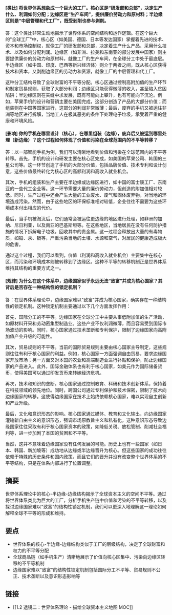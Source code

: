 #### [类比] 将世界体系想象成一个巨大的工厂。核心区是“研发部和总部”，决定生产什么、利润如何分配；边缘区是“生产车间”，提供廉价劳动力和原材料；半边缘区则是“中层管理和代工厂”，既受剥削也参与剥削。

答：这个类比非常生动地揭示了世界体系的空间结构和运作逻辑。在这个巨大的"全球工厂"中，核心区（如美国、德国、日本等发达国家）掌握着先进的技术、资本和市场控制权，就像工厂的研发部和总部，决定着生产什么产品、采用什么技术、以及如何分配利润。边缘区（如非洲、拉美和东南亚的部分发展中国家）则主要提供廉价的劳动力和原材料，就像工厂的生产车间，在全球分工中处于最底层。半边缘区（如中国、印度、巴西等新兴经济体）则介于两者之间，既从核心区获得技术和资本，又剥削边缘区的劳动力和资源，就像工厂的中层管理和代工厂。

这种分工结构导致了全球财富的不平等分配。核心区通过控制高附加值的生产环节和制定贸易规则，获取了大部分利润；边缘区只能获得微薄的收入，甚至陷入贫困陷阱；半边缘区则在夹缝中求发展，既有可能向上攀升，也有可能向下沉沦。例如，苹果手机的设计和营销主要在美国完成，这部分创造了产品的大部分价值；而组装则在中国等国家进行，这部分的利润非常微薄；最后，废弃的手机又被运往非洲等地区进行拆解，当地工人在极其恶劣的条件下处理电子垃圾，承受着严重的健康和环境风险。


#### [影响] 你的手机在哪里设计（核心），在哪里组装（边缘），废弃后又被运到哪里处理（新边缘）？这个过程如何体现了价值和污染在全球范围内的不平等转移？

答：以一部智能手机为例，我们可以清晰地看到价值和污染在全球范围内的不平等转移。首先，手机的设计和研发主要在核心区完成，如美国的苹果公司、韩国的三星公司等。这一环节创造了手机的大部分价值，包括品牌价值、技术专利和设计创意，这些价值最终转化为核心区的高额利润和高收入就业机会。

其次，手机的组装和生产主要在半边缘或边缘区进行，如中国的富士康工厂、东南亚的一些代工企业等。这一环节需要大量的廉价劳动力，但创造的附加值相对较低。同时，生产过程中还会产生大量的工业废水、废气和固体废弃物，对当地的环境造成污染。然而，由于这些地区的环保标准相对较低，企业往往不需要为这些环境成本付出相应的代价。

最后，当手机被淘汰后，它们通常会被运往更边缘的地区进行处理，如非洲的加纳、尼日利亚，以及南亚的巴基斯坦等。在这些地区，当地居民在没有任何防护措施的情况下拆解电子垃圾，回收其中的贵金属。这一过程会释放出大量的有毒物质，如铅、汞、镉等，严重污染当地的土壤、水源和空气，对居民的健康造成极大的危害。

通过这个过程，我们可以看到，价值（利润和高收入就业机会）主要集中在核心区，而污染和环境成本则被转移到了边缘区。这种不平等的转移机制正是世界体系维持其结构的重要方式之一。


#### [规律] 为什么在这个体系中，边缘国家似乎永远无法“致富”并成为核心国家？其背后是否存在一种结构性的锁定机制？

答：在世界体系理论中，边缘国家难以"致富"并成为核心国家，确实存在一种结构性的锁定机制。这种锁定机制主要通过以下几个方面发挥作用：

首先，国际分工的不平等。边缘国家在全球分工中主要从事低附加值的生产活动，如原材料开采和劳动密集型制造业。这些产业不仅利润微薄，而且容易受到国际市场波动的影响。同时，核心国家通过技术垄断和专利保护，限制了边缘国家向高附加值产业升级的可能性。

其次，贸易规则的不平等。当前的国际贸易规则主要由核心国家主导制定，这些规则往往有利于核心国家的利益。例如，核心国家一方面强调自由贸易，要求边缘国家开放市场；另一方面又对本国的农业和高端制造业进行补贴和保护，防止边缘国家的产品进入。此外，国际金融体系也有利于核心国家，如美元作为国际储备货币，使得美国可以通过印发货币来转嫁经济危机。

再次，技术和知识的垄断。核心国家通过控制教育、科研和技术创新体系，保持着在科技领域的领先地位。同时，跨国公司通过专利保护和技术保密，限制了技术向边缘国家的转移。这使得边缘国家在技术上始终依赖核心国家，难以实现自主创新和产业升级。

最后，文化和意识形态的影响。核心国家通过媒体、教育和文化输出，向边缘国家灌输新自由主义的意识形态，强调市场原教旨主义和私有化。这种意识形态导致边缘国家往往采取有利于核心国家资本的政策，如降低关税、放松管制、削减社会福利等，进一步加剧了本国的贫困和不平等。

当然，这并不意味着边缘国家没有任何发展的可能。历史上也有一些国家（如日本、韩国、新加坡等）成功地从边缘或半边缘晋升为核心。但这些国家的成功往往依赖于特殊的历史条件和国内政策，而且它们的晋升并没有改变整个世界体系的不平等结构，只是在体系内部进行了位置调整。


## 摘要

世界体系理论中的核心-半边缘-边缘结构揭示了全球资本主义的空间不平等。通过将世界体系类比为巨大的工厂，分析手机生产链中价值和污染的不平等转移，以及探讨边缘国家难以"致富"的结构性锁定机制，我们可以更深入地理解这一理论如何解释全球不平等的形成和维持。


## 要点

- 世界体系的核心-半边缘-边缘结构类似于工厂的层级结构，决定了全球财富和权力的不平等分配
- 全球商品链（如手机生产）清晰地展示了价值向核心区集中、污染向边缘区转移的不平等机制
- 边缘国家难以"致富"的结构性锁定机制包括国际分工不平等、贸易规则不公正、技术垄断以及意识形态影响等


## 链接

- [[1.2 透镜二：世界体系理论 - 描绘全球资本主义地图 MOC]]
